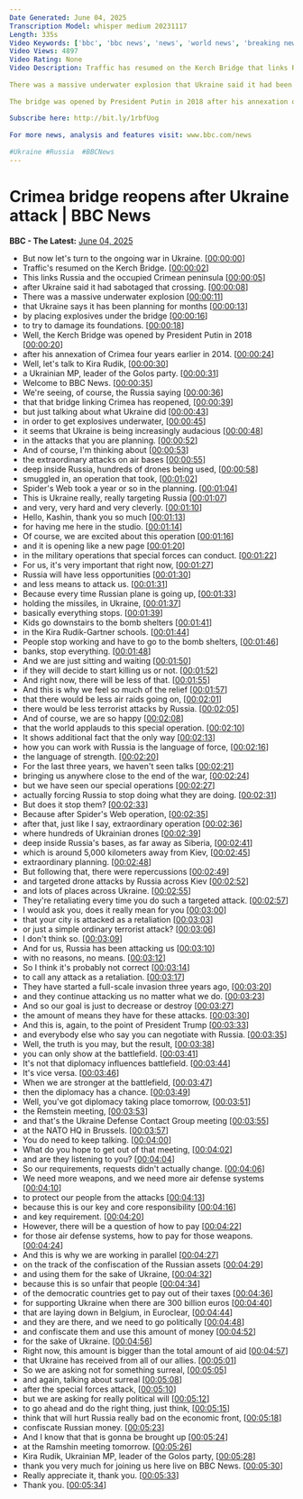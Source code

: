 ```yaml
---
Date Generated: June 04, 2025
Transcription Model: whisper medium 20231117
Length: 335s
Video Keywords: ['bbc', 'bbc news', 'news', 'world news', 'breaking news', 'us news', 'world', 'america', 'usa', 'usa news', 'india news']
Video Views: 4897
Video Rating: None
Video Description: Traffic has resumed on the Kerch Bridge that links Russia and the occupied Crimean peninsula after Ukraine said it had sabotaged that crossing. 
 
There was a massive underwater explosion that Ukraine said it had been planning for months by placing explosives under the bridge to try to damage its foundation. 
 
The bridge was opened by President Putin in 2018 after his annexation of Crimea four years earlier. 
 
Subscribe here: http://bit.ly/1rbfUog
 
For more news, analysis and features visit: www.bbc.com/news
 
#Ukraine #Russia  #BBCNews
---
```


# Crimea bridge reopens after Ukraine attack | BBC News
**BBC - The Latest:** [June 04, 2025](https://www.youtube.com/watch?v=5ouddrLPZZU)
*  But now let's turn to the ongoing war in Ukraine. [[00:00:00](https://www.youtube.com/watch?v=5ouddrLPZZU&t=0.0s)]
*  Traffic's resumed on the Kerch Bridge. [[00:00:02](https://www.youtube.com/watch?v=5ouddrLPZZU&t=2.68s)]
*  This links Russia and the occupied Crimean peninsula [[00:00:05](https://www.youtube.com/watch?v=5ouddrLPZZU&t=5.0s)]
*  after Ukraine said it had sabotaged that crossing. [[00:00:08](https://www.youtube.com/watch?v=5ouddrLPZZU&t=8.68s)]
*  There was a massive underwater explosion [[00:00:11](https://www.youtube.com/watch?v=5ouddrLPZZU&t=11.72s)]
*  that Ukraine says it has been planning for months [[00:00:13](https://www.youtube.com/watch?v=5ouddrLPZZU&t=13.44s)]
*  by placing explosives under the bridge [[00:00:16](https://www.youtube.com/watch?v=5ouddrLPZZU&t=16.080000000000002s)]
*  to try to damage its foundations. [[00:00:18](https://www.youtube.com/watch?v=5ouddrLPZZU&t=18.2s)]
*  Well, the Kerch Bridge was opened by President Putin in 2018 [[00:00:20](https://www.youtube.com/watch?v=5ouddrLPZZU&t=20.46s)]
*  after his annexation of Crimea four years earlier in 2014. [[00:00:24](https://www.youtube.com/watch?v=5ouddrLPZZU&t=24.400000000000002s)]
*  Well, let's talk to Kira Rudik, [[00:00:30](https://www.youtube.com/watch?v=5ouddrLPZZU&t=30.12s)]
*  a Ukrainian MP, leader of the Golos party. [[00:00:31](https://www.youtube.com/watch?v=5ouddrLPZZU&t=31.8s)]
*  Welcome to BBC News. [[00:00:35](https://www.youtube.com/watch?v=5ouddrLPZZU&t=35.32s)]
*  We're seeing, of course, the Russia saying [[00:00:36](https://www.youtube.com/watch?v=5ouddrLPZZU&t=36.88s)]
*  that that bridge linking Crimea has reopened, [[00:00:39](https://www.youtube.com/watch?v=5ouddrLPZZU&t=39.96s)]
*  but just talking about what Ukraine did [[00:00:43](https://www.youtube.com/watch?v=5ouddrLPZZU&t=43.32s)]
*  in order to get explosives underwater, [[00:00:45](https://www.youtube.com/watch?v=5ouddrLPZZU&t=45.92s)]
*  it seems that Ukraine is being increasingly audacious [[00:00:48](https://www.youtube.com/watch?v=5ouddrLPZZU&t=48.28s)]
*  in the attacks that you are planning. [[00:00:52](https://www.youtube.com/watch?v=5ouddrLPZZU&t=52.2s)]
*  And of course, I'm thinking about [[00:00:53](https://www.youtube.com/watch?v=5ouddrLPZZU&t=53.96s)]
*  the extraordinary attacks on air bases [[00:00:55](https://www.youtube.com/watch?v=5ouddrLPZZU&t=55.16s)]
*  deep inside Russia, hundreds of drones being used, [[00:00:58](https://www.youtube.com/watch?v=5ouddrLPZZU&t=58.8s)]
*  smuggled in, an operation that took, [[00:01:02](https://www.youtube.com/watch?v=5ouddrLPZZU&t=62.48s)]
*  Spider's Web took a year or so in the planning. [[00:01:04](https://www.youtube.com/watch?v=5ouddrLPZZU&t=64.36s)]
*  This is Ukraine really, really targeting Russia [[00:01:07](https://www.youtube.com/watch?v=5ouddrLPZZU&t=67.75999999999999s)]
*  and very, very hard and very cleverly. [[00:01:10](https://www.youtube.com/watch?v=5ouddrLPZZU&t=70.75999999999999s)]
*  Hello, Kashin, thank you so much [[00:01:13](https://www.youtube.com/watch?v=5ouddrLPZZU&t=73.62s)]
*  for having me here in the studio. [[00:01:14](https://www.youtube.com/watch?v=5ouddrLPZZU&t=74.9s)]
*  Of course, we are excited about this operation [[00:01:16](https://www.youtube.com/watch?v=5ouddrLPZZU&t=76.96s)]
*  and it is opening like a new page [[00:01:20](https://www.youtube.com/watch?v=5ouddrLPZZU&t=80.03999999999999s)]
*  in the military operations that special forces can conduct. [[00:01:22](https://www.youtube.com/watch?v=5ouddrLPZZU&t=82.32s)]
*  For us, it's very important that right now, [[00:01:27](https://www.youtube.com/watch?v=5ouddrLPZZU&t=87.72s)]
*  Russia will have less opportunities [[00:01:30](https://www.youtube.com/watch?v=5ouddrLPZZU&t=90.0s)]
*  and less means to attack us. [[00:01:31](https://www.youtube.com/watch?v=5ouddrLPZZU&t=91.8s)]
*  Because every time Russian plane is going up, [[00:01:33](https://www.youtube.com/watch?v=5ouddrLPZZU&t=93.82s)]
*  holding the missiles, in Ukraine, [[00:01:37](https://www.youtube.com/watch?v=5ouddrLPZZU&t=97.6s)]
*  basically everything stops. [[00:01:39](https://www.youtube.com/watch?v=5ouddrLPZZU&t=99.52s)]
*  Kids go downstairs to the bomb shelters [[00:01:41](https://www.youtube.com/watch?v=5ouddrLPZZU&t=101.39999999999999s)]
*  in the Kira Rudik-Gartner schools. [[00:01:44](https://www.youtube.com/watch?v=5ouddrLPZZU&t=104.06s)]
*  People stop working and have to go to the bomb shelters, [[00:01:46](https://www.youtube.com/watch?v=5ouddrLPZZU&t=106.35999999999999s)]
*  banks, stop everything. [[00:01:48](https://www.youtube.com/watch?v=5ouddrLPZZU&t=108.83999999999999s)]
*  And we are just sitting and waiting [[00:01:50](https://www.youtube.com/watch?v=5ouddrLPZZU&t=110.63999999999999s)]
*  if they will decide to start killing us or not. [[00:01:52](https://www.youtube.com/watch?v=5ouddrLPZZU&t=112.03999999999999s)]
*  And right now, there will be less of that. [[00:01:55](https://www.youtube.com/watch?v=5ouddrLPZZU&t=115.0s)]
*  And this is why we feel so much of the relief [[00:01:57](https://www.youtube.com/watch?v=5ouddrLPZZU&t=117.92s)]
*  that there would be less air raids going on, [[00:02:01](https://www.youtube.com/watch?v=5ouddrLPZZU&t=121.12s)]
*  there would be less terrorist attacks by Russia. [[00:02:05](https://www.youtube.com/watch?v=5ouddrLPZZU&t=125.32000000000001s)]
*  And of course, we are so happy [[00:02:08](https://www.youtube.com/watch?v=5ouddrLPZZU&t=128.12s)]
*  that the world applauds to this special operation. [[00:02:10](https://www.youtube.com/watch?v=5ouddrLPZZU&t=130.24s)]
*  It shows additional fact that the only way [[00:02:13](https://www.youtube.com/watch?v=5ouddrLPZZU&t=133.12s)]
*  how you can work with Russia is the language of force, [[00:02:16](https://www.youtube.com/watch?v=5ouddrLPZZU&t=136.56s)]
*  the language of strength. [[00:02:20](https://www.youtube.com/watch?v=5ouddrLPZZU&t=140.20000000000002s)]
*  For the last three years, we haven't seen talks [[00:02:21](https://www.youtube.com/watch?v=5ouddrLPZZU&t=141.8s)]
*  bringing us anywhere close to the end of the war, [[00:02:24](https://www.youtube.com/watch?v=5ouddrLPZZU&t=144.78s)]
*  but we have seen our special operations [[00:02:27](https://www.youtube.com/watch?v=5ouddrLPZZU&t=147.98s)]
*  actually forcing Russia to stop doing what they are doing. [[00:02:31](https://www.youtube.com/watch?v=5ouddrLPZZU&t=151.1s)]
*  But does it stop them? [[00:02:33](https://www.youtube.com/watch?v=5ouddrLPZZU&t=153.9s)]
*  Because after Spider's Web operation, [[00:02:35](https://www.youtube.com/watch?v=5ouddrLPZZU&t=155.02s)]
*  after that, just like I say, extraordinary operation [[00:02:36](https://www.youtube.com/watch?v=5ouddrLPZZU&t=156.66s)]
*  where hundreds of Ukrainian drones [[00:02:39](https://www.youtube.com/watch?v=5ouddrLPZZU&t=159.18s)]
*  deep inside Russia's bases, as far away as Siberia, [[00:02:41](https://www.youtube.com/watch?v=5ouddrLPZZU&t=161.58s)]
*  which is around 5,000 kilometers away from Kiev, [[00:02:45](https://www.youtube.com/watch?v=5ouddrLPZZU&t=165.62s)]
*  extraordinary planning. [[00:02:48](https://www.youtube.com/watch?v=5ouddrLPZZU&t=168.66s)]
*  But following that, there were repercussions [[00:02:49](https://www.youtube.com/watch?v=5ouddrLPZZU&t=169.66s)]
*  and targeted drone attacks by Russia across Kiev [[00:02:52](https://www.youtube.com/watch?v=5ouddrLPZZU&t=172.28s)]
*  and lots of places across Ukraine. [[00:02:55](https://www.youtube.com/watch?v=5ouddrLPZZU&t=175.8s)]
*  They're retaliating every time you do such a targeted attack. [[00:02:57](https://www.youtube.com/watch?v=5ouddrLPZZU&t=177.24s)]
*  I would ask you, does it really mean for you [[00:03:00](https://www.youtube.com/watch?v=5ouddrLPZZU&t=180.8s)]
*  that your city is attacked as a retaliation [[00:03:03](https://www.youtube.com/watch?v=5ouddrLPZZU&t=183.52s)]
*  or just a simple ordinary terrorist attack? [[00:03:06](https://www.youtube.com/watch?v=5ouddrLPZZU&t=186.16s)]
*  I don't think so. [[00:03:09](https://www.youtube.com/watch?v=5ouddrLPZZU&t=189.26s)]
*  And for us, Russia has been attacking us [[00:03:10](https://www.youtube.com/watch?v=5ouddrLPZZU&t=190.4s)]
*  with no reasons, no means. [[00:03:12](https://www.youtube.com/watch?v=5ouddrLPZZU&t=192.6s)]
*  So I think it's probably not correct [[00:03:14](https://www.youtube.com/watch?v=5ouddrLPZZU&t=194.6s)]
*  to call any attack as a retaliation. [[00:03:17](https://www.youtube.com/watch?v=5ouddrLPZZU&t=197.6s)]
*  They have started a full-scale invasion three years ago, [[00:03:20](https://www.youtube.com/watch?v=5ouddrLPZZU&t=200.44s)]
*  and they continue attacking us no matter what we do. [[00:03:23](https://www.youtube.com/watch?v=5ouddrLPZZU&t=203.72s)]
*  And so our goal is just to decrease or destroy [[00:03:27](https://www.youtube.com/watch?v=5ouddrLPZZU&t=207.0s)]
*  the amount of means they have for these attacks. [[00:03:30](https://www.youtube.com/watch?v=5ouddrLPZZU&t=210.28s)]
*  And this is, again, to the point of President Trump [[00:03:33](https://www.youtube.com/watch?v=5ouddrLPZZU&t=213.04s)]
*  and everybody else who say you can negotiate with Russia. [[00:03:35](https://www.youtube.com/watch?v=5ouddrLPZZU&t=215.56s)]
*  Well, the truth is you may, but the result, [[00:03:38](https://www.youtube.com/watch?v=5ouddrLPZZU&t=218.6s)]
*  you can only show at the battlefield. [[00:03:41](https://www.youtube.com/watch?v=5ouddrLPZZU&t=221.92s)]
*  It's not that diplomacy influences battlefield. [[00:03:44](https://www.youtube.com/watch?v=5ouddrLPZZU&t=224.0s)]
*  It's vice versa. [[00:03:46](https://www.youtube.com/watch?v=5ouddrLPZZU&t=226.52s)]
*  When we are stronger at the battlefield, [[00:03:47](https://www.youtube.com/watch?v=5ouddrLPZZU&t=227.57999999999998s)]
*  then the diplomacy has a chance. [[00:03:49](https://www.youtube.com/watch?v=5ouddrLPZZU&t=229.4s)]
*  Well, you've got diplomacy taking place tomorrow, [[00:03:51](https://www.youtube.com/watch?v=5ouddrLPZZU&t=231.24s)]
*  the Remstein meeting, [[00:03:53](https://www.youtube.com/watch?v=5ouddrLPZZU&t=233.6s)]
*  and that's the Ukraine Defense Contact Group meeting [[00:03:55](https://www.youtube.com/watch?v=5ouddrLPZZU&t=235.20000000000002s)]
*  at the NATO HQ in Brussels. [[00:03:57](https://www.youtube.com/watch?v=5ouddrLPZZU&t=237.52s)]
*  You do need to keep talking. [[00:04:00](https://www.youtube.com/watch?v=5ouddrLPZZU&t=240.16s)]
*  What do you hope to get out of that meeting, [[00:04:02](https://www.youtube.com/watch?v=5ouddrLPZZU&t=242.1s)]
*  and are they listening to you? [[00:04:04](https://www.youtube.com/watch?v=5ouddrLPZZU&t=244.4s)]
*  So our requirements, requests didn't actually change. [[00:04:06](https://www.youtube.com/watch?v=5ouddrLPZZU&t=246.24s)]
*  We need more weapons, and we need more air defense systems [[00:04:10](https://www.youtube.com/watch?v=5ouddrLPZZU&t=250.44s)]
*  to protect our people from the attacks [[00:04:13](https://www.youtube.com/watch?v=5ouddrLPZZU&t=253.76s)]
*  because this is our key and core responsibility [[00:04:16](https://www.youtube.com/watch?v=5ouddrLPZZU&t=256.36s)]
*  and key requirement. [[00:04:20](https://www.youtube.com/watch?v=5ouddrLPZZU&t=260.2s)]
*  However, there will be a question of how to pay [[00:04:22](https://www.youtube.com/watch?v=5ouddrLPZZU&t=262.28s)]
*  for those air defense systems, how to pay for those weapons. [[00:04:24](https://www.youtube.com/watch?v=5ouddrLPZZU&t=264.48s)]
*  And this is why we are working in parallel [[00:04:27](https://www.youtube.com/watch?v=5ouddrLPZZU&t=267.52s)]
*  on the track of the confiscation of the Russian assets [[00:04:29](https://www.youtube.com/watch?v=5ouddrLPZZU&t=269.6s)]
*  and using them for the sake of Ukraine, [[00:04:32](https://www.youtube.com/watch?v=5ouddrLPZZU&t=272.48s)]
*  because this is so unfair that people [[00:04:34](https://www.youtube.com/watch?v=5ouddrLPZZU&t=274.52s)]
*  of the democratic countries get to pay out of their taxes [[00:04:36](https://www.youtube.com/watch?v=5ouddrLPZZU&t=276.88s)]
*  for supporting Ukraine when there are 300 billion euros [[00:04:40](https://www.youtube.com/watch?v=5ouddrLPZZU&t=280.52s)]
*  that are laying down in Belgium, in Euroclear, [[00:04:44](https://www.youtube.com/watch?v=5ouddrLPZZU&t=284.72s)]
*  and they are there, and we need to go politically [[00:04:48](https://www.youtube.com/watch?v=5ouddrLPZZU&t=288.96s)]
*  and confiscate them and use this amount of money [[00:04:52](https://www.youtube.com/watch?v=5ouddrLPZZU&t=292.96s)]
*  for the sake of Ukraine. [[00:04:56](https://www.youtube.com/watch?v=5ouddrLPZZU&t=296.16s)]
*  Right now, this amount is bigger than the total amount of aid [[00:04:57](https://www.youtube.com/watch?v=5ouddrLPZZU&t=297.64s)]
*  that Ukraine has received from all of our allies. [[00:05:01](https://www.youtube.com/watch?v=5ouddrLPZZU&t=301.96000000000004s)]
*  So we are asking not for something surreal, [[00:05:05](https://www.youtube.com/watch?v=5ouddrLPZZU&t=305.36s)]
*  and again, talking about surreal [[00:05:08](https://www.youtube.com/watch?v=5ouddrLPZZU&t=308.48s)]
*  after the special forces attack, [[00:05:10](https://www.youtube.com/watch?v=5ouddrLPZZU&t=310.2s)]
*  but we are asking for really political will [[00:05:12](https://www.youtube.com/watch?v=5ouddrLPZZU&t=312.84s)]
*  to go ahead and do the right thing, just think, [[00:05:15](https://www.youtube.com/watch?v=5ouddrLPZZU&t=315.64s)]
*  think that will hurt Russia really bad on the economic front, [[00:05:18](https://www.youtube.com/watch?v=5ouddrLPZZU&t=318.08s)]
*  confiscate Russian money. [[00:05:23](https://www.youtube.com/watch?v=5ouddrLPZZU&t=323.23999999999995s)]
*  And I know that that is gonna be brought up [[00:05:24](https://www.youtube.com/watch?v=5ouddrLPZZU&t=324.88s)]
*  at the Ramshin meeting tomorrow. [[00:05:26](https://www.youtube.com/watch?v=5ouddrLPZZU&t=326.52s)]
*  Kira Rudik, Ukrainian MP, leader of the Golos party, [[00:05:28](https://www.youtube.com/watch?v=5ouddrLPZZU&t=328.23999999999995s)]
*  thank you very much for joining us here live on BBC News. [[00:05:30](https://www.youtube.com/watch?v=5ouddrLPZZU&t=330.91999999999996s)]
*  Really appreciate it, thank you. [[00:05:33](https://www.youtube.com/watch?v=5ouddrLPZZU&t=333.67999999999995s)]
*  Thank you. [[00:05:34](https://www.youtube.com/watch?v=5ouddrLPZZU&t=334.52s)]
